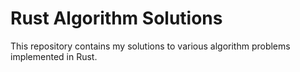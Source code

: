 # Rust Algorithm Solutions

This repository contains my solutions to various algorithm problems implemented in Rust.


